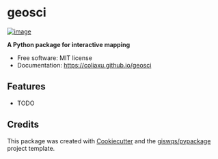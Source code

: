 # geosci


[![image](https://img.shields.io/pypi/v/geosci.svg)](https://pypi.python.org/pypi/geosci)


**A Python package for interactive mapping**


-   Free software: MIT license
-   Documentation: https://coliaxu.github.io/geosci
    

## Features

-   TODO

## Credits

This package was created with [Cookiecutter](https://github.com/cookiecutter/cookiecutter) and the [giswqs/pypackage](https://github.com/giswqs/pypackage) project template.
